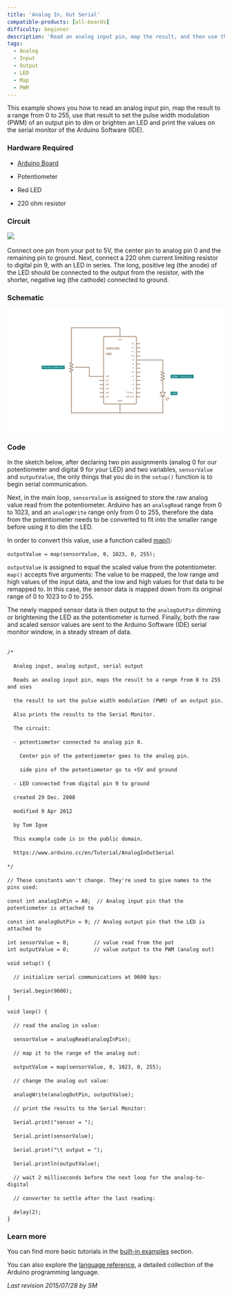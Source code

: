 ```yaml
---
title: 'Analog In, Out Serial'
compatible-products: [all-boards]
difficulty: beginner
description: 'Read an analog input pin, map the result, and then use that data to dim or brighten an LED.'
tags: 
  - Analog
  - Input
  - Output
  - LED
  - Map
  - PWM
---
```


This example shows you how to read an analog input pin, map the result to a range from 0 to 255, use that result to set the pulse width modulation (PWM) of an output pin to dim or brighten an LED and print the values on the serial monitor of the Arduino Software (IDE).

### Hardware Required

- [Arduino Board](https://store.arduino.cc/collections/boards-modules)

- Potentiometer

- Red LED

- 220 ohm resistor

### Circuit

![](assets/circuit.png)


Connect one pin from your pot to 5V, the center pin to analog pin 0 and the remaining pin to ground. Next, connect a 220 ohm current limiting resistor to digital pin 9, with an LED in series. The long, positive leg (the anode) of the LED should be connected to the output from the resistor, with the shorter, negative leg (the cathode) connected to ground.

### Schematic

![](assets/schematic.png)

### Code

In the sketch below, after declaring two pin assignments (analog 0 for our potentiometer and digital 9 for your LED)  and two variables, `sensorValue` and `outputValue`,  the only things that you do in the `setup()` function is to begin serial communication.

Next, in the main loop, `sensorValue` is assigned to store the raw analog value read from the potentiometer. Arduino has an `analogRead` range from 0 to 1023, and an `analogWrite` range only from 0 to 255, therefore the data from the potentiometer needs to be converted to fit into the smaller range before using it to dim the LED.

In order to convert this value, use a function called [map()](https://www.arduino.cc/reference/en/language/functions/math/map/):

`outputValue = map(sensorValue, 0, 1023, 0, 255);`

`outputValue` is assigned to equal the scaled value from the potentiometer. `map()` accepts five arguments: The value to be mapped, the low range and high values of the input data, and the low and high values for that data to be remapped to. In this case, the sensor data is mapped down from its original range of 0 to 1023 to 0 to 255.

The newly mapped sensor data is then output to the `analogOutPin` dimming or brightening the LED as the potentiometer is turned. Finally, both the raw and scaled sensor values are sent to the Arduino Software (IDE) serial monitor window, in a steady stream of data.

```arduino

/*

  Analog input, analog output, serial output

  Reads an analog input pin, maps the result to a range from 0 to 255 and uses

  the result to set the pulse width modulation (PWM) of an output pin.

  Also prints the results to the Serial Monitor.

  The circuit:

  - potentiometer connected to analog pin 0.

    Center pin of the potentiometer goes to the analog pin.

    side pins of the potentiometer go to +5V and ground

  - LED connected from digital pin 9 to ground

  created 29 Dec. 2008

  modified 9 Apr 2012

  by Tom Igoe

  This example code is in the public domain.

  https://www.arduino.cc/en/Tutorial/AnalogInOutSerial

*/

// These constants won't change. They're used to give names to the pins used:

const int analogInPin = A0;  // Analog input pin that the potentiometer is attached to

const int analogOutPin = 9; // Analog output pin that the LED is attached to

int sensorValue = 0;        // value read from the pot
int outputValue = 0;        // value output to the PWM (analog out)

void setup() {

  // initialize serial communications at 9600 bps:

  Serial.begin(9600);
}

void loop() {

  // read the analog in value:

  sensorValue = analogRead(analogInPin);

  // map it to the range of the analog out:

  outputValue = map(sensorValue, 0, 1023, 0, 255);

  // change the analog out value:

  analogWrite(analogOutPin, outputValue);

  // print the results to the Serial Monitor:

  Serial.print("sensor = ");

  Serial.print(sensorValue);

  Serial.print("\t output = ");

  Serial.println(outputValue);

  // wait 2 milliseconds before the next loop for the analog-to-digital

  // converter to settle after the last reading:

  delay(2);
}
```

### Learn more

You can find more basic tutorials in the [built-in examples](/built-in-examples) section.

You can also explore the [language reference](https://www.arduino.cc/reference/en/), a detailed collection of the Arduino programming language.

*Last revision 2015/07/28 by SM*